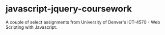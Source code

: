 # javascript-jquery-coursework

A couple of select assignments from University of Denver's ICT-4570 - Web Scripting with Javascript.
